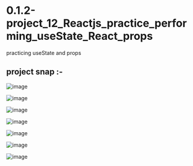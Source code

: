 # 0.1.2-project_12_Reactjs_practice_performing_useState_React_props
practicing useState and props


<h2>project snap :-</h2>

![image](https://github.com/Kumar0Hitansh/0.1.2-project_12_Reactjs_practice_performing_useState_React_props/assets/121010426/692b1fe7-6d32-436b-81c9-32900e7c8aa0)

![image](https://github.com/Kumar0Hitansh/0.1.2-project_12_Reactjs_practice_performing_useState_React_props/assets/121010426/483a0a19-20e6-4510-8ff7-1d3cab39918b)

![image](https://github.com/Kumar0Hitansh/0.1.2-project_12_Reactjs_practice_performing_useState_React_props/assets/121010426/bd9bd06e-05a7-4294-b0c1-7a571a898bca)

![image](https://github.com/Kumar0Hitansh/0.1.2-project_12_Reactjs_practice_performing_useState_React_props/assets/121010426/c138cdca-6d38-431b-ba7a-9e7dc1b3712b)

![image](https://github.com/Kumar0Hitansh/0.1.2-project_12_Reactjs_practice_performing_useState_React_props/assets/121010426/aba4c065-9c6b-4af0-b0a6-24d17ab03d2d)

![image](https://github.com/Kumar0Hitansh/0.1.2-project_12_Reactjs_practice_performing_useState_React_props/assets/121010426/58d39b63-e7a5-45ac-b170-418e65a2483e)

![image](https://github.com/Kumar0Hitansh/0.1.2-project_12_Reactjs_practice_performing_useState_React_props/assets/121010426/05ca7470-9d22-46f9-b9d6-a99e1666c812)




